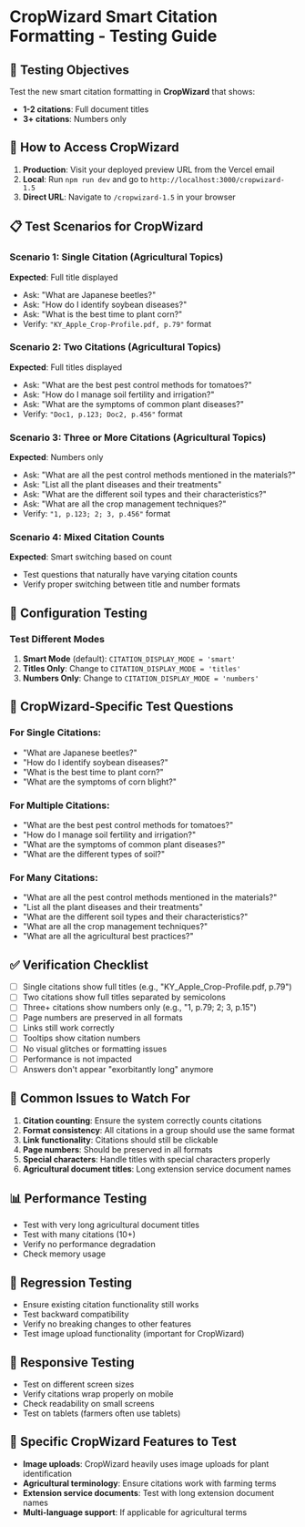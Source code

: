 # CropWizard Smart Citation Formatting - Testing Guide

## 🎯 Testing Objectives
Test the new smart citation formatting in **CropWizard** that shows:
- **1-2 citations**: Full document titles
- **3+ citations**: Numbers only

## 🌾 How to Access CropWizard
1. **Production**: Visit your deployed preview URL from the Vercel email
2. **Local**: Run `npm run dev` and go to `http://localhost:3000/cropwizard-1.5`
3. **Direct URL**: Navigate to `/cropwizard-1.5` in your browser

## 📋 Test Scenarios for CropWizard

### Scenario 1: Single Citation (Agricultural Topics)
**Expected**: Full title displayed
- Ask: "What are Japanese beetles?"
- Ask: "How do I identify soybean diseases?"
- Ask: "What is the best time to plant corn?"
- Verify: `"KY_Apple_Crop-Profile.pdf, p.79"` format

### Scenario 2: Two Citations (Agricultural Topics)
**Expected**: Full titles displayed
- Ask: "What are the best pest control methods for tomatoes?"
- Ask: "How do I manage soil fertility and irrigation?"
- Ask: "What are the symptoms of common plant diseases?"
- Verify: `"Doc1, p.123; Doc2, p.456"` format

### Scenario 3: Three or More Citations (Agricultural Topics)
**Expected**: Numbers only
- Ask: "What are all the pest control methods mentioned in the materials?"
- Ask: "List all the plant diseases and their treatments"
- Ask: "What are the different soil types and their characteristics?"
- Ask: "What are all the crop management techniques?"
- Verify: `"1, p.123; 2; 3, p.456"` format

### Scenario 4: Mixed Citation Counts
**Expected**: Smart switching based on count
- Test questions that naturally have varying citation counts
- Verify proper switching between title and number formats

## 🔧 Configuration Testing

### Test Different Modes
1. **Smart Mode** (default): `CITATION_DISPLAY_MODE = 'smart'`
2. **Titles Only**: Change to `CITATION_DISPLAY_MODE = 'titles'`
3. **Numbers Only**: Change to `CITATION_DISPLAY_MODE = 'numbers'`

## 📝 CropWizard-Specific Test Questions

### For Single Citations:
- "What are Japanese beetles?"
- "How do I identify soybean diseases?"
- "What is the best time to plant corn?"
- "What are the symptoms of corn blight?"

### For Multiple Citations:
- "What are the best pest control methods for tomatoes?"
- "How do I manage soil fertility and irrigation?"
- "What are the symptoms of common plant diseases?"
- "What are the different types of soil?"

### For Many Citations:
- "What are all the pest control methods mentioned in the materials?"
- "List all the plant diseases and their treatments"
- "What are the different soil types and their characteristics?"
- "What are all the crop management techniques?"
- "What are all the agricultural best practices?"

## ✅ Verification Checklist

- [ ] Single citations show full titles (e.g., "KY_Apple_Crop-Profile.pdf, p.79")
- [ ] Two citations show full titles separated by semicolons
- [ ] Three+ citations show numbers only (e.g., "1, p.79; 2; 3, p.15")
- [ ] Page numbers are preserved in all formats
- [ ] Links still work correctly
- [ ] Tooltips show citation numbers
- [ ] No visual glitches or formatting issues
- [ ] Performance is not impacted
- [ ] Answers don't appear "exorbitantly long" anymore

## 🐛 Common Issues to Watch For

1. **Citation counting**: Ensure the system correctly counts citations
2. **Format consistency**: All citations in a group should use the same format
3. **Link functionality**: Citations should still be clickable
4. **Page numbers**: Should be preserved in all formats
5. **Special characters**: Handle titles with special characters properly
6. **Agricultural document titles**: Long extension service document names

## 📊 Performance Testing

- Test with very long agricultural document titles
- Test with many citations (10+)
- Verify no performance degradation
- Check memory usage

## 🔄 Regression Testing

- Ensure existing citation functionality still works
- Test backward compatibility
- Verify no breaking changes to other features
- Test image upload functionality (important for CropWizard)

## 📱 Responsive Testing

- Test on different screen sizes
- Verify citations wrap properly on mobile
- Check readability on small screens
- Test on tablets (farmers often use tablets)

## 🎯 Specific CropWizard Features to Test

- **Image uploads**: CropWizard heavily uses image uploads for plant identification
- **Agricultural terminology**: Ensure citations work with farming terms
- **Extension service documents**: Test with long extension document names
- **Multi-language support**: If applicable for agricultural terms 